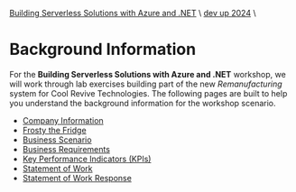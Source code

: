 [Building Serverless Solutions with Azure and .NET](https://github.com/TaleLearnCode/BuildingServerlessSolutions) \ [dev up 2024](..\README.md) \

# Background Information

For the **Building Serverless Solutions with Azure and .NET** workshop, we will work through lab exercises building part of the new *Remanufacturing* system for Cool Revive Technologies. The following pages are built to help you understand the background information for the workshop scenario.

-  [Company Information](company-info.md)
-  [Frosty the Fridge](frosty-the-fridge.md)
-  [Business Scenario](business-scenario.md)
-  [Business Requirements](business-requirements.md)
-  [Key Performance Indicators (KPIs)](key-performance-indicators.md)
-  [Statement of Work](statement-of-work.md)
-  [Statement of Work Response](statement-of-work-response.md)
